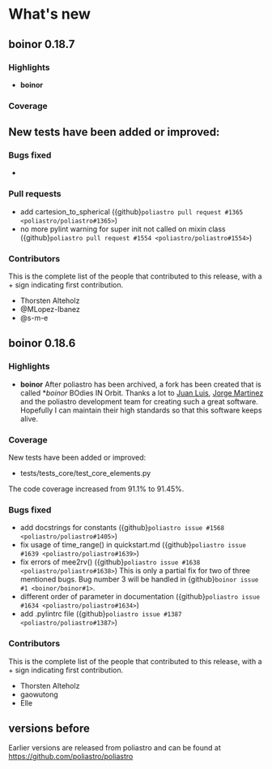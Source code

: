# What's new

## boinor 0.18.7

### Highlights

- **boinor**

### Coverage

New tests have been added or improved:
 - 

### Bugs fixed

-

### Pull requests

- add cartesion_to_spherical ({github}`poliastro pull request #1365 <poliastro/poliastro#1365>`)
- no more pylint warning for super init not called on mixin class ({github}`poliastro pull request #1554 <poliastro/poliastro#1554>`)

### Contributors

This is the complete list of the people that contributed to this
release, with a + sign indicating first contribution.

- Thorsten Alteholz
- @MLopez-Ibanez
- @s-m-e


## boinor 0.18.6

### Highlights

- **boinor**
  After poliastro has been archived, a fork has been created that is called **boinor*
  BOdies IN Orbit.
  Thanks a lot to [Juan Luis](https://github.com/astrojuanlu/), [Jorge Martinez](https://github.com/jorgepiloto/)
  and the poliastro development team for creating such a great software.
  Hopefully I can maintain their high standards so that this software keeps alive.

### Coverage

New tests have been added or improved:
 - tests/tests_core/test_core_elements.py

The code coverage increased from 91.1% to 91.45%.

### Bugs fixed

- add docstrings for constants ({github}`poliastro issue #1568 <poliastro/poliastro#1405>`)
- fix usage of time_range() in quickstart.md ({github}`poliastro issue #1639 <poliastro/poliastro#1639>`)
- fix errors of mee2rv() ({github}`poliastro issue #1638 <poliastro/poliastro#1638>`)
  This is only a partial fix for two of three mentioned bugs.
  Bug number 3 will be handled in {github}`boinor issue #1 <boinor/boinor#1>`.
- different order of parameter in documentation ({github}`poliastro issue #1634 <poliastro/poliastro#1634>`)
- add .pylintrc file ({github}`poliastro issue #1387 <poliastro/poliastro#1387>`)


### Contributors

This is the complete list of the people that contributed to this
release, with a + sign indicating first contribution.

- Thorsten Alteholz
- gaowutong
- Elle

## versions before

Earlier versions are released from poliastro and can be found
at https://github.com/poliastro/poliastro

